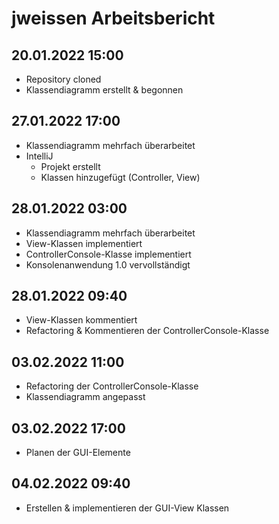 # jweissen Arbeitsbericht

## 20.01.2022 15:00

* Repository cloned
* Klassendiagramm erstellt & begonnen

## 27.01.2022 17:00

* Klassendiagramm mehrfach überarbeitet
* IntelliJ 
  * Projekt erstellt
  * Klassen hinzugefügt (Controller, View)

## 28.01.2022 03:00

* Klassendiagramm mehrfach überarbeitet
* View-Klassen implementiert
* ControllerConsole-Klasse implementiert
* Konsolenanwendung 1.0 vervollständigt

## 28.01.2022 09:40

* View-Klassen kommentiert
* Refactoring & Kommentieren der ControllerConsole-Klasse

## 03.02.2022 11:00

* Refactoring der ControllerConsole-Klasse
* Klassendiagramm angepasst

## 03.02.2022 17:00

* Planen der GUI-Elemente

## 04.02.2022 09:40

* Erstellen & implementieren der GUI-View Klassen
